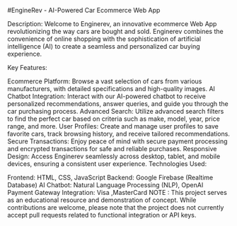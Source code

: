 #EngineRev - AI-Powered Car Ecommerce Web App

Description:
Welcome to Enginerev, an innovative ecommerce Web App revolutionizing the way cars are bought and sold. Enginerev combines the convenience of online shopping with the sophistication of artificial intelligence (AI) to create a seamless and personalized car buying experience.

Key Features:

Ecommerce Platform: Browse a vast selection of cars from various manufacturers, with detailed specifications and high-quality images.
AI Chatbot Integration: Interact with our AI-powered chatbot to receive personalized recommendations, answer queries, and guide you through the car purchasing process.
Advanced Search: Utilize advanced search filters to find the perfect car based on criteria such as make, model, year, price range, and more.
User Profiles: Create and manage user profiles to save favorite cars, track browsing history, and receive tailored recommendations.
Secure Transactions: Enjoy peace of mind with secure payment processing and encrypted transactions for safe and reliable purchases.
Responsive Design: Access Enginerev seamlessly across desktop, tablet, and mobile devices, ensuring a consistent user experience.
Technologies Used:

Frontend: HTML, CSS, JavaScript
Backend: Google Firebase (Realtime Database)
AI Chatbot: Natural Language Processing (NLP), OpenAI
Payment Gateway Integration: Visa ,MasterCard
 
NOTE : This project serves as an educational resource and demonstration of concept. While contributions are welcome, please note that the project does not currently accept pull requests related to functional integration or API keys.
 
